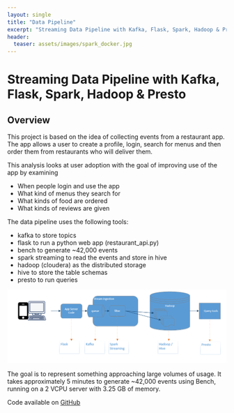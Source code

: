 ```yaml
---
layout: single
title: "Data Pipeline"
excerpt: "Streaming Data Pipeline with Kafka, Flask, Spark, Hadoop & Presto"
header:
  teaser: assets/images/spark_docker.jpg
---
```


# Streaming Data Pipeline with Kafka, Flask, Spark, Hadoop & Presto

## Overview

This project is based on the idea of collecting events from a restaurant app. The app allows a user to create a profile, login, search for menus and then order them from restaurants who will deliver them.  

This analysis looks at user adoption with the goal of improving use of the app by examining  

- When people login and use the app
- What kind of menus they search for
- What kinds of food are ordered
- What kinds of reviews are given  

The data pipeline uses the following tools:

- kafka to store topics
- flask to run a python web app (restaurant_api.py)
- bench to generate ~42,000 events
- spark streaming to read the events and store in hive
- hadoop (cloudera) as the distributed storage
- hive to store the table schemas
- presto to run queries    

![Pipeline](/assets/images/Pipeline.PNG)

The goal is to represent something approaching large volumes of usage. It takes approximately 5 minutes to generate ~42,000 events using Bench, running on a 2 VCPU server with 3.25 GB of memory.

Code available on <a href="https://github.com/SextonCJ/DataPipelineDockerSpark">GitHub</a>

